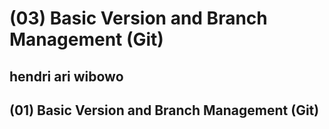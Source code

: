 # (03) Basic Version and Branch Management (Git)

## hendri ari wibowo

## (01) Basic Version and Branch Management (Git)
